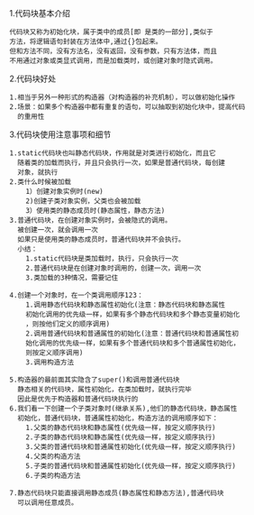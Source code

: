 1.代码块基本介绍

    代码块又称为初始化块，属于类中的成员[即 是类的一部分],类似于
    方法，将逻辑语句封装在方法体中,通过{}包起来。
    但和方法不同，没有方法名，没有返回，没有参数，只有方法体，而且
    不用通过对象或类显式调用，而是加载类时，或创建对象时隐式调用。

2.代码块好处

    1.相当于另外一种形式的构造器（对构造器的补充机制），可以做初始化操作
    2.场景：如果多个构造器中都有重复的语句，可以抽取到初始化块中，提高代码
      的重用性

3.代码块使用注意事项和细节

    1.static代码块也叫静态代码块，作用就是对类进行初始化，而且它
      随着类的加载而执行，并且只会执行一次，如果是普通代码块，每创建
      对象，就执行
    2.类什么时候被加载
        1）创建对象实例时(new)
        2)创建子类对象实例，父类也会被加载
        3）使用类的静态成员时(静态属性，静态方法)
    3.普通代码块，在创建对象实例时，会被隐式的调用。
      被创建一次，就会调用一次
      如果只是使用类的静态成员时，普通代码块并不会执行。
      小结：
        1.static代码块是类加载时，执行，只会执行一次
        2.普通代码块是在创建对象时调用的，创建一次，调用一次
        3.类加载的3种情况，需要记住

    4.创建一个对象时，在一个类调用顺序123：
        1.调用静态代码块和静态属性初始化(注意：静态代码块和静态属性
        初始化调用的优先级一样，如果有多个静态代码块和多个静态变量初始化
        ，则按他们定义的顺序调用)
        2.调用普通代码块和普通属性的初始化(注意：普通代码块和普通属性初
        始化调用的优先级一样，如果有多个普通代码块和多个普通属性初始化，
        则按定义顺序调用)
        3.调用构造方法

    5.构造器的最前面其实隐含了super()和调用普通代码块
      静态相关的代码块，属性初始化，在类加载时，就执行完毕
      因此是优先于构造器和普通代码块执行的
    6.我们看一下创建一个子类对象时(继承关系),他们的静态代码块，静态属性
      初始化，普通代码块，普通属性初始化，构造方法的调用顺序如下：
        1.父类的静态代码块和静态属性(优先级一样，按定义顺序执行)
        2.子类的静态代码块和静态属性(优先级一样，按定义顺序执行)
        3.父类的普通代码块和普通属性初始化(优先级一样，按定义顺序执行)
        4.父类的构造方法
        5.子类的普通代码块和普通属性初始化(优先级一样，按定义顺序执行)
        6.子类的构造方法

    7.静态代码块只能直接调用静态成员(静态属性和静态方法),普通代码块
      可以调用任意成员。
